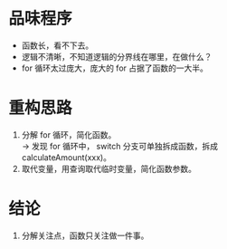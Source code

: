 # 品味程序

- 函数长，看不下去。
- 逻辑不清晰，不知道逻辑的分界线在哪里，在做什么？
- for 循环太过庞大，庞大的 for 占据了函数的一大半。

# 重构思路

1. 分解 for 循环，简化函数。  
    -> 发现 for 循环中， switch 分支可单独拆成函数，拆成 calculateAmount(xxx)。
2. 取代变量，用查询取代临时变量，简化函数参数。

# 结论

1. 分解关注点，函数只关注做一件事。
